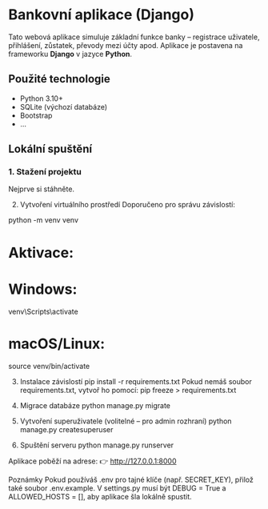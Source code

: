 # Bankovní aplikace (Django)

Tato webová aplikace simuluje základní funkce banky – registrace uživatele, přihlášení, zůstatek, převody mezi účty apod. Aplikace je postavena na frameworku **Django** v jazyce **Python**.

## Použité technologie
- Python 3.10+
- SQLite (výchozí databáze)
- Bootstrap
- ...

## Lokální spuštění

### 1. Stažení projektu
Nejprve si stáhněte.

2. Vytvoření virtuálního prostředí
Doporučeno pro správu závislostí:

python -m venv venv
# Aktivace:
# Windows:
venv\Scripts\activate
# macOS/Linux:
source venv/bin/activate

3. Instalace závislostí
pip install -r requirements.txt
Pokud nemáš soubor requirements.txt, vytvoř ho pomocí:
pip freeze > requirements.txt

4. Migrace databáze
python manage.py migrate

5. Vytvoření superuživatele (volitelné – pro admin rozhraní)
python manage.py createsuperuser

6. Spuštění serveru
python manage.py runserver

Aplikace poběží na adrese:
👉 http://127.0.0.1:8000

Poznámky
Pokud používáš .env pro tajné klíče (např. SECRET_KEY), přilož také soubor .env.example.
V settings.py musí být DEBUG = True a ALLOWED_HOSTS = [], aby aplikace šla lokálně spustit.

